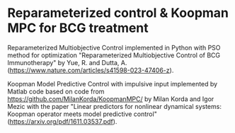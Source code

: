 # Reparameterized control & Koopman MPC for BCG treatment

Reparameterized Multiobjective Control implemented in Python with PSO method for optimization "Reparameterized Multiobjective Control of BCG Immunotherapy" by Yue, R. and Dutta, A. (https://www.nature.com/articles/s41598-023-47406-z).


Koopman Model Predictive Control with impulsive input implemented by Matlab code based on code from https://github.com/MilanKorda/KoopmanMPC/ by Milan Korda and Igor Mezic with the paper "Linear predictors for nonlinear dynamical systems: Koopman operator meets model predictive control" (https://arxiv.org/pdf/1611.03537.pdf).
